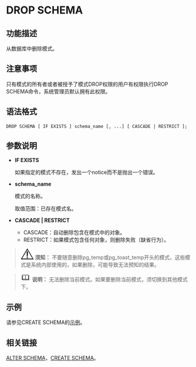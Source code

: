 # DROP SCHEMA<a name="ZH-CN_TOPIC_0289900224"></a>

## 功能描述<a name="zh-cn_topic_0283137271_zh-cn_topic_0237122148_zh-cn_topic_0059778467_s13f49511137f4971b9f2c7f4b3ec109f"></a>

从数据库中删除模式。

## 注意事项<a name="zh-cn_topic_0283137271_zh-cn_topic_0237122148_zh-cn_topic_0059778467_s534b294ce9534c0481fb248695186280"></a>

只有模式的所有者或者被授予了模式DROP权限的用户有权限执行DROP SCHEMA命令，系统管理员默认拥有此权限。

## 语法格式<a name="zh-cn_topic_0283137271_zh-cn_topic_0237122148_zh-cn_topic_0059778467_s7a099e8501ce4420a540fd891c511213"></a>

```
DROP SCHEMA [ IF EXISTS ] schema_name [, ...] [ CASCADE | RESTRICT ];
```

## 参数说明<a name="zh-cn_topic_0283137271_zh-cn_topic_0237122148_zh-cn_topic_0059778467_s265f3ed4c0e4402a8a7c984e6ac1fe33"></a>

-   **IF EXISTS**

    如果指定的模式不存在，发出一个notice而不是抛出一个错误。

-   **schema\_name**

    模式的名称。

    取值范围：已存在模式名。

-   **CASCADE | RESTRICT**
    -   CASCADE：自动删除包含在模式中的对象。
    -   RESTRICT：如果模式包含任何对象，则删除失败（缺省行为）。


>![](public_sys-resources/icon-notice.gif) **须知：** 
>不要随意删除pg\_temp或pg\_toast\_temp开头的模式，这些模式是系统内部使用的，如果删除，可能导致无法预知的结果。

>![](public_sys-resources/icon-note.gif) **说明：** 
>无法删除当前模式。如果要删除当前模式，须切换到其他模式下。

## 示例<a name="zh-cn_topic_0283137271_zh-cn_topic_0237122148_zh-cn_topic_0059778467_s3390f031a430477da6a945b09b36b73d"></a>

请参见CREATE SCHEMA的[示例](CREATE-SCHEMA.md#zh-cn_topic_0283137491_zh-cn_topic_0237122113_zh-cn_topic_0059777945_s05e72232af5e4507aad1511c025d7617)。

## 相关链接<a name="zh-cn_topic_0283137271_zh-cn_topic_0237122148_zh-cn_topic_0059778467_s344eb8c77efa4c209c358dd81f79034f"></a>

[ALTER SCHEMA](ALTER-SCHEMA.md)，[CREATE SCHEMA](CREATE-SCHEMA.md)。

